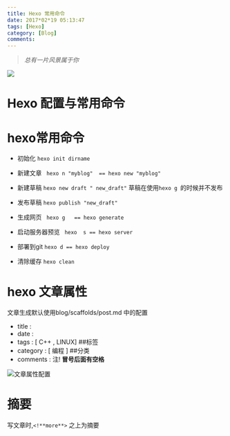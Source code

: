 ```yaml
---
title: Hexo 常用命令 
date: 2017*02*19 05:13:47
tags: [Hexo]
category: [Blog]
comments:
---
```



>*总有一片风景属于你*

![](http://olmfaph6j.bkt.clouddn.com/70219211125.png)


Hexo  配置与常用命令
=========

# hexo常用命令

* 初始化
	` hexo init dirname `
* 新建文章
	` hexo n "myblog"  == hexo new "myblog"`

* 新建草稿
	`hexo new draft " new_draft"`
	草稿在使用`hexo g `的时候并不发布
* 发布草稿
	`hexo publish "new_draft"`
* 生成网页
	` hexo g   == hexo generate`
* 启动服务器预览
	` hexo  s == hexo server`
* 部署到git
	`hexo d == hexo deploy`
* 清除缓存
	`hexo clean`


# hexo 文章属性

文章生成默认使用blog/scaffolds/post.md 中的配置
* title :
* date :
* tags : [ C++ , LINUX] ##标签
* category : [ 编程 ] ##分类
* comments :
注! **冒号后面有空格** 

![文章属性配置](http://olmfaph6j.bkt.clouddn.com/A395.tmp.png)

# 摘要

写文章时,`<!**more**>` 之上为摘要




